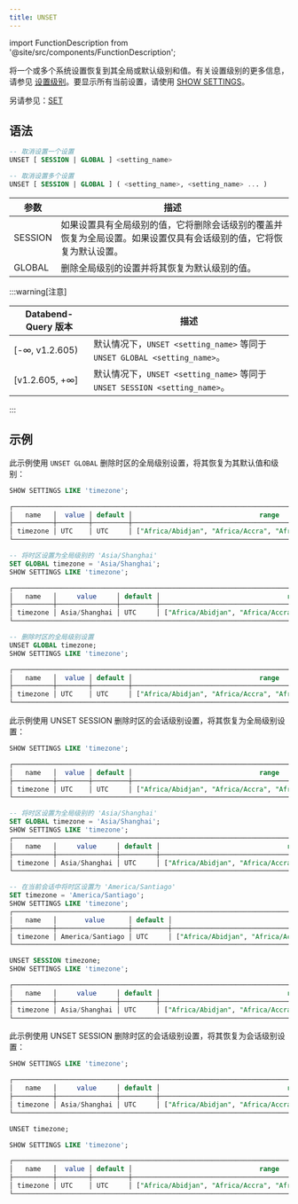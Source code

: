 ```yaml
---
title: UNSET
---
```

import FunctionDescription from '@site/src/components/FunctionDescription';

<FunctionDescription description="Introduced or updated: v1.2.605"/>

将一个或多个系统设置恢复到其全局或默认级别和值。有关设置级别的更多信息，请参见 [设置级别](03-show-settings.md#setting-levels)。要显示所有当前设置，请使用 [SHOW SETTINGS](03-show-settings.md)。

另请参见：[SET](02-set-global.md)

## 语法

```sql
-- 取消设置一个设置
UNSET [ SESSION | GLOBAL ] <setting_name> 

-- 取消设置多个设置
UNSET [ SESSION | GLOBAL ] ( <setting_name>, <setting_name> ... )
```

| 参数      | 描述                                                                                                                                                                                          |
|-----------|-----------------------------------------------------------------------------------------------------------------------------------------------------------------------------------------------------|
| SESSION   | 如果设置具有全局级别的值，它将删除会话级别的覆盖并恢复为全局设置。如果设置仅具有会话级别的值，它将恢复为默认设置。                                                                                                                                                                                              |
| GLOBAL    | 删除全局级别的设置并将其恢复为默认级别的值。                                                                                                                         |


:::warning[注意]

| Databend-Query 版本 | 描述                                                                    |
|------------------------|--------------------------------------------------------------------------------|
| [-∞, v1.2.605)         | 默认情况下，`UNSET <setting_name>` 等同于 `UNSET GLOBAL <setting_name>`。  |
| [v1.2.605, +∞]         | 默认情况下，`UNSET <setting_name>` 等同于 `UNSET SESSION <setting_name>`。 |

:::

## 示例

此示例使用 `UNSET GLOBAL` 删除时区的全局级别设置，将其恢复为其默认值和级别：

```sql
SHOW SETTINGS LIKE 'timezone';

┌───────────────────────────────────────────────────────────────────────────────────────────────────────────────────────────────────────────┐
│   name   │  value │ default │                                range                                │  level  │     description    │  type  │
├──────────┼────────┼─────────┼─────────────────────────────────────────────────────────────────────┼─────────┼────────────────────┼────────┤
│ timezone │ UTC    │ UTC     │ ["Africa/Abidjan", "Africa/Accra", "Africa/Addis_Ababa", "Africa... │ DEFAULT │ Sets the timezone. │ String │
└───────────────────────────────────────────────────────────────────────────────────────────────────────────────────────────────────────────┘

-- 将时区设置为全局级别的 'Asia/Shanghai'
SET GLOBAL timezone = 'Asia/Shanghai';
SHOW SETTINGS LIKE 'timezone';

┌─────────────────────────────────────────────────────────────────────────────────────────────────────────────────────────────────────────────────┐
│   name   │     value     │ default │                                range                                │  level │     description    │  type  │
├──────────┼───────────────┼─────────┼─────────────────────────────────────────────────────────────────────┼────────┼────────────────────┼────────┤
│ timezone │ Asia/Shanghai │ UTC     │ ["Africa/Abidjan", "Africa/Accra", "Africa/Addis_Ababa", "Africa... │ GLOBAL │ Sets the timezone. │ String │
└─────────────────────────────────────────────────────────────────────────────────────────────────────────────────────────────────────────────────┘

-- 删除时区的全局级别设置
UNSET GLOBAL timezone;
SHOW SETTINGS LIKE 'timezone';

┌───────────────────────────────────────────────────────────────────────────────────────────────────────────────────────────────────────────┐
│   name   │  value │ default │                                range                                │  level  │     description    │  type  │
├──────────┼────────┼─────────┼─────────────────────────────────────────────────────────────────────┼─────────┼────────────────────┼────────┤
│ timezone │ UTC    │ UTC     │ ["Africa/Abidjan", "Africa/Accra", "Africa/Addis_Ababa", "Africa... │ DEFAULT │ Sets the timezone. │ String │
└───────────────────────────────────────────────────────────────────────────────────────────────────────────────────────────────────────────┘
```

此示例使用 UNSET SESSION 删除时区的会话级别设置，将其恢复为全局级别设置：

```sql
SHOW SETTINGS LIKE 'timezone';

┌───────────────────────────────────────────────────────────────────────────────────────────────────────────────────────────────────────────┐
│   name   │  value │ default │                                range                                │  level  │     description    │  type  │
├──────────┼────────┼─────────┼─────────────────────────────────────────────────────────────────────┼─────────┼────────────────────┼────────┤
│ timezone │ UTC    │ UTC     │ ["Africa/Abidjan", "Africa/Accra", "Africa/Addis_Ababa", "Africa... │ DEFAULT │ Sets the timezone. │ String │
└───────────────────────────────────────────────────────────────────────────────────────────────────────────────────────────────────────────┘

-- 将时区设置为全局级别的 'Asia/Shanghai'
SET GLOBAL timezone = 'Asia/Shanghai';
SHOW SETTINGS LIKE 'timezone';
┌─────────────────────────────────────────────────────────────────────────────────────────────────────────────────────────────────────────────────┐
│   name   │     value     │ default │                                range                                │  level │     description    │  type  │
├──────────┼───────────────┼─────────┼─────────────────────────────────────────────────────────────────────┼────────┼────────────────────┼────────┤
│ timezone │ Asia/Shanghai │ UTC     │ ["Africa/Abidjan", "Africa/Accra", "Africa/Addis_Ababa", "Africa... │ GLOBAL │ Sets the timezone. │ String │
└─────────────────────────────────────────────────────────────────────────────────────────────────────────────────────────────────────────────────┘

-- 在当前会话中将时区设置为 'America/Santiago'
SET timezone = 'America/Santiago';
SHOW SETTINGS LIKE 'timezone';
┌─────────────────────────────────────────────────────────────────────────────────────────────────────────────────────────────────────────────────────┐
│   name   │       value      │ default │                                range                                │  level  │     description    │  type  │
├──────────┼──────────────────┼─────────┼─────────────────────────────────────────────────────────────────────┼─────────┼────────────────────┼────────┤
│ timezone │ America/Santiago │ UTC     │ ["Africa/Abidjan", "Africa/Accra", "Africa/Addis_Ababa", "Africa... │ SESSION │ Sets the timezone. │ String │
└─────────────────────────────────────────────────────────────────────────────────────────────────────────────────────────────────────────────────────┘

UNSET SESSION timezone;
SHOW SETTINGS LIKE 'timezone';

┌─────────────────────────────────────────────────────────────────────────────────────────────────────────────────────────────────────────────────┐
│   name   │     value     │ default │                                range                                │  level │     description    │  type  │
├──────────┼───────────────┼─────────┼─────────────────────────────────────────────────────────────────────┼────────┼────────────────────┼────────┤
│ timezone │ Asia/Shanghai │ UTC     │ ["Africa/Abidjan", "Africa/Accra", "Africa/Addis_Ababa", "Africa... │ GLOBAL │ Sets the timezone. │ String │
└─────────────────────────────────────────────────────────────────────────────────────────────────────────────────────────────────────────────────┘
```

此示例使用 UNSET SESSION 删除时区的会话级别设置，将其恢复为会话级别设置：

```sql
SHOW SETTINGS LIKE 'timezone';

┌─────────────────────────────────────────────────────────────────────────────────────────────────────────────────────────────────────────────────┐
│   name   │     value     │ default │                                range                                │  level │     description    │  type  │
├──────────┼───────────────┼─────────┼─────────────────────────────────────────────────────────────────────┼────────┼────────────────────┼────────┤
│ timezone │ Asia/Shanghai │ UTC     │ ["Africa/Abidjan", "Africa/Accra", "Africa/Addis_Ababa", "Africa... │ GLOBAL │ Sets the timezone. │ String │
└─────────────────────────────────────────────────────────────────────────────────────────────────────────────────────────────────────────────────┘

UNSET timezone;

SHOW SETTINGS LIKE 'timezone';

┌───────────────────────────────────────────────────────────────────────────────────────────────────────────────────────────────────────────┐
│   name   │  value │ default │                                range                                │  level  │     description    │  type  │
├──────────┼────────┼─────────┼─────────────────────────────────────────────────────────────────────┼─────────┼────────────────────┼────────┤
│ timezone │ UTC    │ UTC     │ ["Africa/Abidjan", "Africa/Accra", "Africa/Addis_Ababa", "Africa... │ DEFAULT │ Sets the timezone. │ String │
└───────────────────────────────────────────────────────────────────────────────────────────────────────────────────────────────────────────┘

```